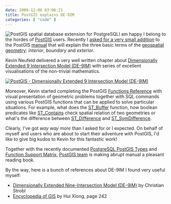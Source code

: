 ```yaml
---
date: 2009-12-06 03:08:21
title: PostGIS explains DE-9IM
categories: [ "code" ]
---
```


![PostGIS spatial database extension for PostgreSQL](/images/logos/postgis-globe-logo.gif)I am happy I belong to the hordes of [PostGIS](http://postgis.org/) users. Recently I [asked for a very small addition](http://trac.osgeo.org/postgis/ticket/274) to the PostGIS [manual](http://postgis.org/documentation/manual-svn/) that will explain the three basic terms of the [geospatial geometry](http://www.opengeospatial.org/standards/sfs/): _interior_, _boundary_ and _exterior_.

Kevin Neufeld delivered a very well written chapter about [Dimensionally Extended 9 Intersection Model (DE-9IM)](http://postgis.org/documentation/manual-svn/ch04.html#DE-9IM) with series of excellent visualisations of the non-trivial mathematics.

[![PostGIS - Dimensionally Extended 9 Intersection Model (DE-9IM)](http://farm3.static.flickr.com/2568/4161103255_42353a284f_o.png)](http://www.flickr.com/photos/mloskot/4161103255/)

Moreover, Kevin started completing the PostGIS [Functions Reference](http://postgis.org/documentation/manual-svn/reference.html) with visual presentation of geometric problems together with SQL commands using various PostGIS functions that can be applied to solve particular situations. For example, what does the [ST_Buffer](http://postgis.org/documentation/manual-svn/ST_Buffer.html ) function, how boolean predicates like [ST_Contains](http://postgis.org/documentation/manual-svn/ST_Contains.html) check spatial relation of two geometries or what's the difference between [ST_Difference](http://postgis.org/documentation/manual-svn/ST_Difference.html) and [ST_SymDifference](http://postgis.org/documentation/manual-svn/ST_SymDifference.html).

Clearly, I've got _way way more_ than I asked for or I expected. On behalf of myself and users who are about to start their adventure with PostGIS, I'd like to give big kudos to Kevin for this fantastic work!

Together with the recently documented [PostgreSQL PostGIS Types](http://www.postgis.org/documentation/manual-svn/reference.html#PostGIS_Types) and [Function Support Matrix](/?p=1588), [PostGIS team](http://en.wikipedia.org/wiki/PostGIS) is making abrupt manual a pleasant reading book.

By the way, here is a bunch of references about DE-9IM I found very useful myself:

  * [Dimensionally Extended Nine-Intersection Model (DE-9IM)](http://gis.hsr.ch/wiki/images/3/3d/9dem_springer.pdf) by Christian Strobl
  * [Encyclopedia of GIS](http://www.springer.com/book/978-0-387-30858-6) by Hui Xiong, page 242
